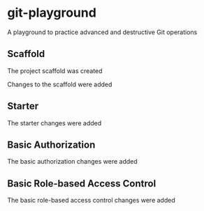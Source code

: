 # git-playground
A playground to practice advanced and destructive Git operations

## Scaffold

The project scaffold was created

Changes to the scaffold were added

## Starter

The starter changes were added

## Basic Authorization

The basic authorization changes were added

## Basic Role-based Access Control

The basic role-based access control changes were added
